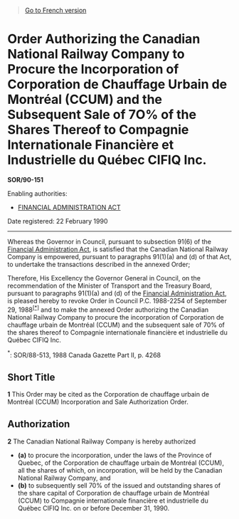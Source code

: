 > [Go to French version](/fr/Règlements/Décrets,%20ordonnances%20et%20règlements%20statutaires/90/151.md)

# Order Authorizing the Canadian National Railway Company to Procure the Incorporation of Corporation de Chauffage Urbain de Montréal (CCUM) and the Subsequent Sale of 7O% of the Shares Thereof to Compagnie Internationale Financière et Industrielle du Québec CIFIQ Inc.

**SOR/90-151**

Enabling authorities: 
- [FINANCIAL ADMINISTRATION ACT](/en/Acts/Revised%20Statutes%20of%20Canada/F/F-11.md)

Date registered: 22 February 1990

----------

Whereas the Governor in Council, pursuant to subsection 91(6) of the [Financial Administration Act](/en/Acts/Revised%20Statutes%20of%20Canada/F/F-11.md), is satisfied that the Canadian National Railway Company is empowered, pursuant to paragraphs 91(1)(a) and (d) of that Act, to undertake the transactions described in the annexed Order;

Therefore, His Excellency the Governor General in Council, on the recommendation of the Minister of Transport and the Treasury Board, pursuant to paragraphs 91(1)(a) and (d) of the [Financial Administration Act](/en/Acts/Revised%20Statutes%20of%20Canada/F/F-11.md), is pleased hereby to revoke Order in Council P.C. 1988-2254 of September 29, 1988<sup><a href='#fn_SOR-90-151_e_hq_6119'>[*]</a></sup> and to make the annexed Order authorizing the Canadian National Railway Company to procure the incorporation of Corporation de chauffage urbain de Montréal (CCUM) and the subsequent sale of 70% of the shares thereof to Compagnie internationale financière et industrielle du Québec CIFIQ Inc.

<a name='fn_SOR-90-151_e_hq_6119'><sup>*</sup></a>: SOR/88-513, 1988 Canada Gazette Part II, p. 4268<br />




## Short Title


**1** This Order may be cited as the Corporation de chauffage urbain de Montréal (CCUM) Incorporation and Sale Authorization Order.




## Authorization


**2** The Canadian National Railway Company is hereby authorized
- **(a)** to procure the incorporation, under the laws of the Province of Quebec, of the Corporation de chauffage urbain de Montréal (CCUM), all the shares of which, on incorporation, will be held by the Canadian National Railway Company, and
- **(b)** to subsequently sell 70% of the issued and outstanding shares of the share capital of Corporation de chauffage urbain de Montréal (CCUM) to Compagnie internationale financière et industrielle du Québec CIFIQ Inc.
on or before December 31, 1990.


